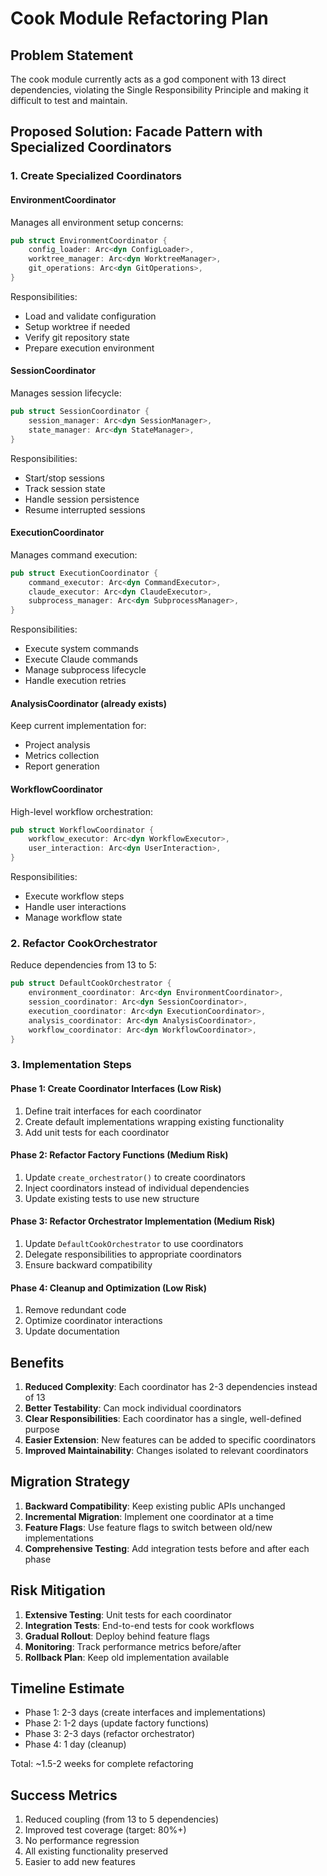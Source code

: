 # Cook Module Refactoring Plan

## Problem Statement
The cook module currently acts as a god component with 13 direct dependencies, violating the Single Responsibility Principle and making it difficult to test and maintain.

## Proposed Solution: Facade Pattern with Specialized Coordinators

### 1. Create Specialized Coordinators

#### EnvironmentCoordinator
Manages all environment setup concerns:
```rust
pub struct EnvironmentCoordinator {
    config_loader: Arc<dyn ConfigLoader>,
    worktree_manager: Arc<dyn WorktreeManager>, 
    git_operations: Arc<dyn GitOperations>,
}
```
Responsibilities:
- Load and validate configuration
- Setup worktree if needed
- Verify git repository state
- Prepare execution environment

#### SessionCoordinator  
Manages session lifecycle:
```rust
pub struct SessionCoordinator {
    session_manager: Arc<dyn SessionManager>,
    state_manager: Arc<dyn StateManager>,
}
```
Responsibilities:
- Start/stop sessions
- Track session state
- Handle session persistence
- Resume interrupted sessions

#### ExecutionCoordinator
Manages command execution:
```rust
pub struct ExecutionCoordinator {
    command_executor: Arc<dyn CommandExecutor>,
    claude_executor: Arc<dyn ClaudeExecutor>,
    subprocess_manager: Arc<dyn SubprocessManager>,
}
```
Responsibilities:
- Execute system commands
- Execute Claude commands
- Manage subprocess lifecycle
- Handle execution retries

#### AnalysisCoordinator (already exists)
Keep current implementation for:
- Project analysis
- Metrics collection
- Report generation

#### WorkflowCoordinator
High-level workflow orchestration:
```rust
pub struct WorkflowCoordinator {
    workflow_executor: Arc<dyn WorkflowExecutor>,
    user_interaction: Arc<dyn UserInteraction>,
}
```
Responsibilities:
- Execute workflow steps
- Handle user interactions
- Manage workflow state

### 2. Refactor CookOrchestrator

Reduce dependencies from 13 to 5:
```rust
pub struct DefaultCookOrchestrator {
    environment_coordinator: Arc<dyn EnvironmentCoordinator>,
    session_coordinator: Arc<dyn SessionCoordinator>,
    execution_coordinator: Arc<dyn ExecutionCoordinator>,
    analysis_coordinator: Arc<dyn AnalysisCoordinator>,
    workflow_coordinator: Arc<dyn WorkflowCoordinator>,
}
```

### 3. Implementation Steps

#### Phase 1: Create Coordinator Interfaces (Low Risk)
1. Define trait interfaces for each coordinator
2. Create default implementations wrapping existing functionality
3. Add unit tests for each coordinator

#### Phase 2: Refactor Factory Functions (Medium Risk)
1. Update `create_orchestrator()` to create coordinators
2. Inject coordinators instead of individual dependencies
3. Update existing tests to use new structure

#### Phase 3: Refactor Orchestrator Implementation (Medium Risk)
1. Update `DefaultCookOrchestrator` to use coordinators
2. Delegate responsibilities to appropriate coordinators
3. Ensure backward compatibility

#### Phase 4: Cleanup and Optimization (Low Risk)
1. Remove redundant code
2. Optimize coordinator interactions
3. Update documentation

## Benefits

1. **Reduced Complexity**: Each coordinator has 2-3 dependencies instead of 13
2. **Better Testability**: Can mock individual coordinators
3. **Clear Responsibilities**: Each coordinator has a single, well-defined purpose
4. **Easier Extension**: New features can be added to specific coordinators
5. **Improved Maintainability**: Changes isolated to relevant coordinators

## Migration Strategy

1. **Backward Compatibility**: Keep existing public APIs unchanged
2. **Incremental Migration**: Implement one coordinator at a time
3. **Feature Flags**: Use feature flags to switch between old/new implementations
4. **Comprehensive Testing**: Add integration tests before and after each phase

## Risk Mitigation

1. **Extensive Testing**: Unit tests for each coordinator
2. **Integration Tests**: End-to-end tests for cook workflows
3. **Gradual Rollout**: Deploy behind feature flags
4. **Monitoring**: Track performance metrics before/after
5. **Rollback Plan**: Keep old implementation available

## Timeline Estimate

- Phase 1: 2-3 days (create interfaces and implementations)
- Phase 2: 1-2 days (update factory functions)
- Phase 3: 2-3 days (refactor orchestrator)
- Phase 4: 1 day (cleanup)

Total: ~1.5-2 weeks for complete refactoring

## Success Metrics

1. Reduced coupling (from 13 to 5 dependencies)
2. Improved test coverage (target: 80%+)
3. No performance regression
4. All existing functionality preserved
5. Easier to add new features